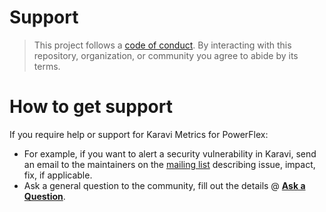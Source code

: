 <!--
Copyright (c) 2020 Dell Inc., or its subsidiaries. All Rights Reserved.

Licensed under the Apache License, Version 2.0 (the "License");
you may not use this file except in compliance with the License.
You may obtain a copy of the License at

    http://www.apache.org/licenses/LICENSE-2.0
-->

# Support

> This project follows a [code of conduct](./CODE_OF_CONDUCT.md).
> By interacting with this repository, organization, or community you agree to
> abide by its terms.

# How to get support

If you require help or support for Karavi Metrics for PowerFlex:

- For example, if you want to alert a security vulnerability in Karavi, send an email to the maintainers on the [mailing list](mailto:karavi@dell.com?subject=[Dell-karavi-PowerFlex-Metrics]%20<replace%20me%20with%20more%20specific%20subject>) describing issue, impact, fix, if applicable.
- Ask a general question to the community, fill out the details @ **[Ask a Question](https://github.com/dell/karavi-metrics-powerflex/issues/new?labels=type%2Fquestion&template=ask-a-question.md&title=%5BQUESTION%5D%3A)**.
